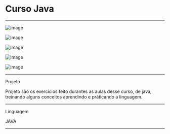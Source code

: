 # Curso Java
*******************************************************************************************************************

![image](https://user-images.githubusercontent.com/72118415/166561877-86be05d7-e11c-4b28-8217-f5bcc1d43b8f.png)

![image](https://user-images.githubusercontent.com/72118415/166561961-4b3354ff-a256-478c-b5d1-54308cd968f4.png)



![image](https://user-images.githubusercontent.com/72118415/166560888-45001194-df7d-4253-ab68-77ad0ae16462.png)


![image](https://user-images.githubusercontent.com/72118415/166560976-9272613e-479b-4f9a-9d0a-bab9d781b202.png)


![image](https://user-images.githubusercontent.com/72118415/166563578-a66cbc11-9129-4928-b27a-91dddd9d7eb1.png)

*******************************************************************************************************************
Projeto 

Projeto são os exercícios feito durantes as aulas desse curso, de java, treinando alguns conceitos aprendindo e
práticando a linguagem. 
*******************************************************************************************************************
Linguagem 

JAVA
******************************************************************************************************************

